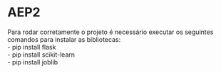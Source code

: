 # AEP2
Para rodar corretamente o projeto é necessário executar os seguintes comandos para instalar as bibliotecas:<br>
    - pip install flask<br>
    - pip install scikit-learn<br>
    - pip install joblib<br>
